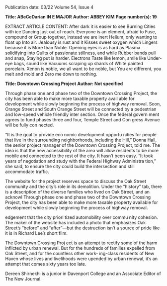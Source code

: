 Publication date: 03/22
Volume 54, Issue 4

**Title: ABeCeDarian IN E MAJOR**
**Author: ABBEY KIM**
**Page number(s): 19**

EXTRACT ARTICLE CONTENT:
After dark it is easier to see
Burning
Cities with ice
Dancing just out of reach.
Everyone is an element, afraid to
Fuse, compound or
Group together, instead we are inert
Helium, only wanting to float up
Into air.
Jealousy is rust and it
Kisses sweet oxygen which 
Lingers because it is
More than
Noble.
Opening eyes is as hard as
Plasma solidifying into
Quilts of passionate stillness, and while
Rubber bands pull and snap,
Staying put is harder. Electrons
Taste like lemon, smile like
Under-eye bags, sound like
Vacuums scraping up shards of
White painted porcelain.
Xenon is noble, we all want to be noble, but 
You are different, you melt and mold and 
Zero me down to nothing.


**Title: Downtown Crossing Project**
**Author: Not specified**

Through phase one and phase 
two of the Downtown Crossing 
Project, the city has been able to 
make more taxable property avail­
able for development while slowly 
beginning the process of highway 
removal. Soon, Orange Street 
and South Orange Street will be 
connected by a pedestrian and 
low-speed vehicle friendly inter­
section. Once the federal govern­
ment agrees to fund phases three 
and four, Temple Street and Con­
gress Avenue will be fully con­
nected. 

“It is the goal to provide eco­
nomic 
development 
opportu­
nities for people that live in the 
surrounding 
neighborhoods, 
including the Hill,” Donna Hall, 
the senior project manager of 
the Downtown Crossing Project, 
told me. The idea is that the new 
accessibility of the area will allow 
residents to be more mobile and 
connected to the rest of the city. 
It hasn’t been easy. “It took years 
of negotiation and study with the 
Federal 
Highway 
Administra­
tion,” she said, to ensure the city 
could build the intersection and 
still accommodate traffic. 

The website for the project 
reserves space to discuss the Oak 
Street community and the city’s 
role in its demolition. Under the 
“history” tab, there is a description 
of the diverse families who lived 
on Oak Street, and an acknowl­
Through phase one and 
phase two of the Downtown 
Crossing Project, the city 
has been able to make 
more taxable property 
available for development 
while slowly beginning 
the process of highway 
removal.

edgement that the city priori­
tized automobility over commu­
nity cohesion. The maker of the 
website has included a photo that 
emphasizes Oak Street’s “before” 
and “after”—but the destruction 
isn’t a source of pride like it is in 
Richard Lee’s short film. 

The Downtown Crossing Proj­
ect is an attempt to rectify some 
of the harm inflicted by urban 
renewal. But for the hundreds of 
families expelled from Oak Street, 
and for the countless other work­-
ing-class residents of New Haven 
whose lives and livelihoods were 
upended by urban renewal, it’s an 
attempt that comes sixty years too 
late. 

Dereen Shirnekhi is a junior in 
Davenport College and an Associate 
Editor of The New Journal.